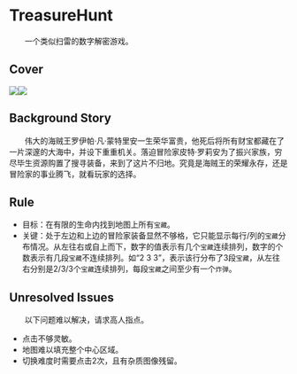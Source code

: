 # TreasureHunt
　　一个类似扫雷的数字解密游戏。
　　
## Cover
![](https://github.com/Sandigle/TreasureHunt/raw/master/image/cover_1.jpg)![](https://github.com/Sandigle/TreasureHunt/raw/master/image/cover_2.jpg)  

## Background Story
　　伟大的海贼王罗伊帕·凡·蒙特里安一生荣华富贵，他死后将所有财宝都藏在了一片深邃的大海中，并设下重重机关。落迫冒险家皮特·罗莉安为了振兴家族，穷尽毕生资源购置了搜寻装备，来到了这片不归地。究竟是海贼王的荣耀永存，还是冒险家的事业腾飞，就看玩家的选择。

## Rule
- 目标：在有限的生命内找到地图上所有`宝藏`。
- 关键：处于左边和上边的冒险家装备显然不够格，它只能显示每行/列的`宝藏`分布情况。从左往右或自上而下，数字的值表示有几个`宝藏`连续排列，数字的个数表示有几段`宝藏`不连续排列。如“2 3 3”，表示该行分布了3段`宝藏`，从左往右分别是2/3/3个`宝藏`连续排列，每段`宝藏`之间至少有一个`炸弹`。

## Unresolved Issues
　　以下问题难以解决，请求高人指点。
- 点击不够灵敏。
- 地图难以填充整个中心区域。
- 切换难度时需要点击2次，且有杂质图像残留。


